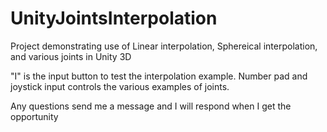 # UnityJointsInterpolation
Project demonstrating use of Linear interpolation, Sphereical interpolation, and various joints in Unity 3D

"I" is the input button to test the interpolation example.
Number pad and joystick input controls the various examples of joints. 

Any questions send me a message and I will respond when I get the opportunity
